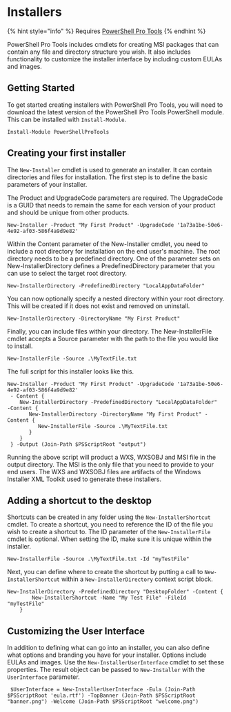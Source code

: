 # Installers

{% hint style="info" %}
Requires [PowerShell Pro Tools](https://ironmansoftware.com/poshtools)
{% endhint %}

PowerShell Pro Tools includes cmdlets for creating MSI packages that can contain any file and directory structure you wish. It also includes functionality to customize the installer interface by including custom EULAs and images.

## Getting Started

To get started creating installers with PowerShell Pro Tools, you will need to download the latest version of the PowerShell Pro Tools PowerShell module. This can be installed with `Install-Module`.

```text
Install-Module PowerShellProTools
```

## Creating your first installer

The `New-Installer` cmdlet is used to generate an installer. It can contain directories and files for installation. The first step is to define the basic parameters of your installer.

The Product and UpgradeCode parameters are required. The UpgradeCode is a GUID that needs to remain the same for each version of your product and should be unique from other products.

```text
New-Installer -Product "My First Product" -UpgradeCode '1a73a1be-50e6-4e92-af03-586f4a9d9e82'
```

Within the Content parameter of the New-Installer cmdlet, you need to include a root directory for installation on the end user's machine. The root directory needs to be a predefined directory. One of the parameter sets on New-InstallerDirectory defines a PredefinedDirectory parameter that you can use to select the target root directory.

```text
New-InstallerDirectory -PredefinedDirectory "LocalAppDataFolder"
```

You can now optionally specify a nested directory within your root directory. This will be created if it does not exist and removed on uninstall.

```text
New-InstallerDirectory -DirectoryName "My First Product"
```

Finally, you can include files within your directory. The New-InstallerFile cmdlet accepts a Source parameter with the path to the file you would like to install.

```text
New-InstallerFile -Source .\MyTextFile.txt
```

The full script for this installer looks like this.

```text
New-Installer -Product "My First Product" -UpgradeCode '1a73a1be-50e6-4e92-af03-586f4a9d9e82'
 - Content {
    New-InstallerDirectory -PredefinedDirectory "LocalAppDataFolder"  -Content {
       New-InstallerDirectory -DirectoryName "My First Product" -Content {
          New-InstallerFile -Source .\MyTextFile.txt
       }
    }
 } -Output (Join-Path $PSScriptRoot "output")
```

Running the above script will product a WXS, WXSOBJ and MSI file in the output directory. The MSI is the only file that you need to provide to your end users. The WXS and WXSOBJ files are artifacts of the Windows Installer XML Toolkit used to generate these installers.

## Adding a shortcut to the desktop

Shortcuts can be created in any folder using the `New-InstallerShortcut` cmdlet. To create a shortcut, you need to reference the ID of the file you wish to create a shortcut to. The ID parameter of the `New-InstallerFile` cmdlet is optional. When setting the ID, make sure it is unique within the installer.

```text
New-InstallerFile -Source .\MyTextFile.txt -Id "myTestFile"
```

Next, you can define where to create the shortcut by putting a call to `New-InstallerShortcut` within a `New-InstallerDirectory` context script block.

```text
New-InstallerDirectory -PredefinedDirectory "DesktopFolder" -Content {
        New-InstallerShortcut -Name "My Test File" -FileId "myTestFile"
    }
```

## Customizing the User Interface

In addition to defining what can go into an installer, you can also define what options and branding you have for your installer. Options include EULAs and images. Use the `New-InstallerUserInterface` cmdlet to set these properties. The result object can be passed to `New-Installer` with the `UserInterface` parameter.

```text
 $UserInterface = New-InstallerUserInterface -Eula (Join-Path $PSScriptRoot 'eula.rtf') -TopBanner (Join-Path $PSScriptRoot "banner.png") -Welcome (Join-Path $PSScriptRoot "welcome.png")
```

